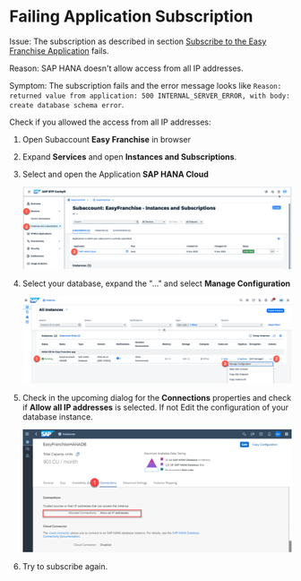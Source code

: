 # Failing Application Subscription

Issue: The subscription as described in section [Subscribe to the Easy Franchise Application](../../../documentation/test-customer-onboarding/subscribe-easyfranchise-app/README.md) fails.

Reason: SAP HANA doesn't allow access from all IP addresses.

Symptom: The subscription fails and the error message looks like `Reason: returned value from application: 500 INTERNAL_SERVER_ERROR, with body: create database schema error`.

Check if you allowed the access from all IP addresses:
1. Open Subaccount **Easy Franchise** in browser
2. Expand **Services** and open **Instances and Subscriptions**. 
3. Select and open the Application **SAP HANA Cloud** 
   
   ![](images/2023-openSAPHANACloud.png)   
4. Select your database, expand the "..." and select **Manage Configuration**

   ![](images/2023-ManageConfiguration.png)
5. Check in the upcoming dialog for the **Connections** properties and check if **Allow all IP addresses** is selected. If not Edit the configuration of your database instance.

   ![](images/allow-all-ip.png)
6. Try to subscribe again.
